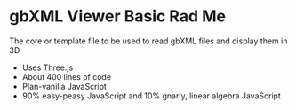 
# gbXML Viewer Basic Rad Me

The core or template file to be used to read gbXML files and display them in 3D

* Uses Three.js
* About 400 lines of code
* Plan-vanilla JavaScript
* 90% easy-peasy JavaScript and 10% gnarly, linear algebra JavaScript

